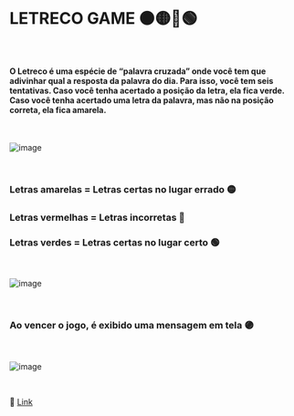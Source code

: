 # LETRECO GAME ⚫🟡🔴🟢

<br>

#### O Letreco é uma espécie de “palavra cruzada” onde você tem que adivinhar qual a resposta da palavra do dia. Para isso, você tem seis tentativas. Caso você tenha acertado a posição da letra, ela fica verde. Caso você tenha acertado uma letra da palavra, mas não na posição correta, ela fica amarela.

<br>

![image](https://user-images.githubusercontent.com/109248116/222990732-7a391589-5a4c-4be6-b1a4-eaf32640335f.png)

<br>

### Letras amarelas = Letras certas no lugar errado 🟡
### Letras vermelhas = Letras incorretas 🔴
### Letras verdes = Letras certas no lugar certo 🟢

<br>

![image](https://user-images.githubusercontent.com/109248116/222990788-d31842a2-66d9-4357-8507-ed8735b1fe07.png)

<br>

### Ao vencer o jogo, é exibido uma mensagem em tela 🟣

<br>

![image](https://user-images.githubusercontent.com/109248116/222990808-a722ca2e-cb98-4e91-85ed-fbe4f2b68280.png)

<br>

🔗 [Link](https://gabrielzolk.github.io/letreco-game/)
